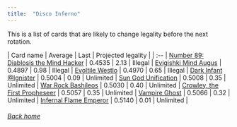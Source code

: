 ```yaml
---
title:  "Disco Inferno"
---
```


This is a list of cards that are likely to change legality before the next rotation.

| Card name | Average | Last | Projected legality |
| :-- |
[Number 89: Diablosis the Mind Hacker](https://db.ygoprodeck.com/card/?search=Number%2089:%20Diablosis%20the%20Mind%20Hacker) | 0.4535 | 2.13 | Illegal |
[Evigishki Mind Augus](https://db.ygoprodeck.com/card/?search=Evigishki%20Mind%20Augus) | 0.4897 | 0.98 | Illegal |
[Evoltile Westlo](https://db.ygoprodeck.com/card/?search=Evoltile%20Westlo) | 0.4970 | 0.65 | Illegal |
[Dark Infant @Ignister](https://db.ygoprodeck.com/card/?search=Dark%20Infant%20@Ignister) | 0.5004 | 0.09 | Unlimited |
[Sun God Unification](https://db.ygoprodeck.com/card/?search=Sun%20God%20Unification) | 0.5008 | 0.35 | Unlimited |
[War Rock Bashileos](https://db.ygoprodeck.com/card/?search=War%20Rock%20Bashileos) | 0.5030 | 0.40 | Unlimited |
[Crowley, the First Propheseer](https://db.ygoprodeck.com/card/?search=Crowley,%20the%20First%20Propheseer) | 0.5057 | 0.35 | Unlimited |
[Vampire Ghost](https://db.ygoprodeck.com/card/?search=Vampire%20Ghost) | 0.5066 | 0.32 | Unlimited |
[Infernal Flame Emperor](https://db.ygoprodeck.com/card/?search=Infernal%20Flame%20Emperor) | 0.5140 | 0.01 | Unlimited |

###### [Back home](index)